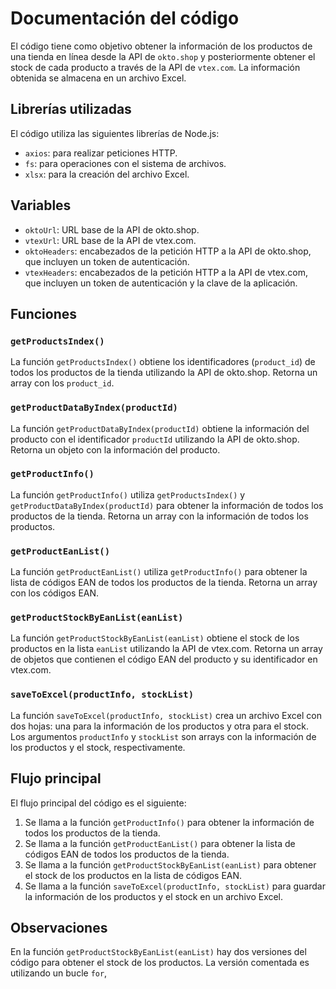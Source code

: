 # Documentación del código

El código tiene como objetivo obtener la información de los productos de una tienda en línea desde la API de `okto.shop` y posteriormente obtener el stock de cada producto a través de la API de `vtex.com`. La información obtenida se almacena en un archivo Excel.

## Librerías utilizadas

El código utiliza las siguientes librerías de Node.js:

- `axios`: para realizar peticiones HTTP.
- `fs`: para operaciones con el sistema de archivos.
- `xlsx`: para la creación del archivo Excel.

## Variables

- `oktoUrl`: URL base de la API de okto.shop.
- `vtexUrl`: URL base de la API de vtex.com.
- `oktoHeaders`: encabezados de la petición HTTP a la API de okto.shop, que incluyen un token de autenticación.
- `vtexHeaders`: encabezados de la petición HTTP a la API de vtex.com, que incluyen un token de autenticación y la clave de la aplicación.

## Funciones

### `getProductsIndex()`

La función `getProductsIndex()` obtiene los identificadores (`product_id`) de todos los productos de la tienda utilizando la API de okto.shop. Retorna un array con los `product_id`.

### `getProductDataByIndex(productId)`

La función `getProductDataByIndex(productId)` obtiene la información del producto con el identificador `productId` utilizando la API de okto.shop. Retorna un objeto con la información del producto.

### `getProductInfo()`

La función `getProductInfo()` utiliza `getProductsIndex()` y `getProductDataByIndex(productId)` para obtener la información de todos los productos de la tienda. Retorna un array con la información de todos los productos.

### `getProductEanList()`

La función `getProductEanList()` utiliza `getProductInfo()` para obtener la lista de códigos EAN de todos los productos de la tienda. Retorna un array con los códigos EAN.

### `getProductStockByEanList(eanList)`

La función `getProductStockByEanList(eanList)` obtiene el stock de los productos en la lista `eanList` utilizando la API de vtex.com. Retorna un array de objetos que contienen el código EAN del producto y su identificador en vtex.com.

### `saveToExcel(productInfo, stockList)`

La función `saveToExcel(productInfo, stockList)` crea un archivo Excel con dos hojas: una para la información de los productos y otra para el stock. Los argumentos `productInfo` y `stockList` son arrays con la información de los productos y el stock, respectivamente.

## Flujo principal

El flujo principal del código es el siguiente:

1. Se llama a la función `getProductInfo()` para obtener la información de todos los productos de la tienda.
2. Se llama a la función `getProductEanList()` para obtener la lista de códigos EAN de todos los productos de la tienda.
3. Se llama a la función `getProductStockByEanList(eanList)` para obtener el stock de los productos en la lista de códigos EAN.
4. Se llama a la función `saveToExcel(productInfo, stockList)` para guardar la información de los productos y el stock en un archivo Excel.

## Observaciones

En la función `getProductStockByEanList(eanList)` hay dos versiones del código para obtener el stock de los productos. La versión comentada es utilizando un bucle `for`,